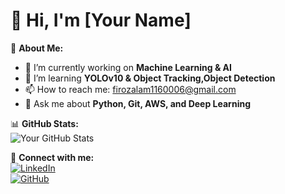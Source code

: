 # 👋 Hi, I'm [Your Name]  

🌱 **About Me:**  
- 🔭 I’m currently working on **Machine Learning & AI**  
- 🌱 I’m learning **YOLOv10 & Object Tracking,Object Detection**  
- 📫 How to reach me: [firozalam1160006@gmail.com](mailto:your-firozalam1160006@gmail.com)  
- 💬 Ask me about **Python, Git, AWS, and Deep Learning**  

📊 **GitHub Stats:**  
![Your GitHub Stats](https://github-readme-stats.vercel.app/api?username=YourGitHubUsername&show_icons=true&theme=radical)

🚀 **Connect with me:**  
[![LinkedIn](https://img.shields.io/badge/LinkedIn-Profile-blue?style=flat&logo=linkedin)](https://linkedin.com/in/yourprofile)  
[![GitHub](https://img.shields.io/badge/GitHub-Follow-black?style=flat&logo=github)](https://github.com/YourGitHubUsername)
